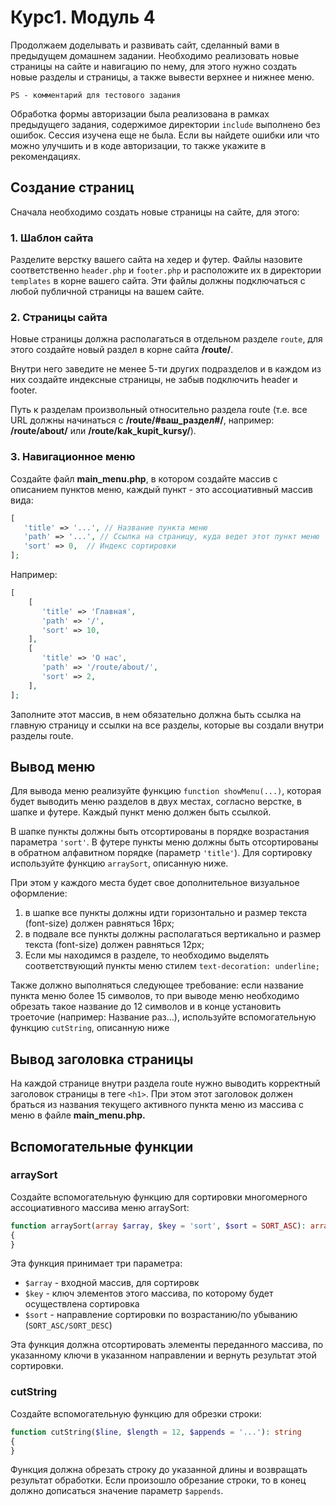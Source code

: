 # Курс1. Модуль 4

Продолжаем доделывать и развивать сайт, сделанный вами в предыдущем домашнем задании.
Необходимо реализовать новые страницы на сайте и навигацию по нему,
для этого нужно создать новые разделы и страницы, а также вывести верхнее и нижнее меню.

`PS - комментарий для тестового задания`

Обработка формы авторизации была реализована в рамках предыдущего задания, содержимое директории `include` выполнено без ошибок. Сессия изучена еще не была.
Если вы найдете ошибки или что можно улучшить и в коде авторизации, то также укажите в рекомендациях.


## Создание страниц
Сначала необходимо создать новые страницы на сайте, для этого:

### 1. Шаблон сайта

Разделите верстку вашего сайта на хедер и футер.
Файлы назовите соответственно `header.php` и `footer.php` и расположите их в директории `templates` в корне вашего сайта.
Эти файлы должны подключаться с любой публичной страницы на вашем сайте.

### 2. Страницы сайта

Новые страницы должна располагаться в отдельном разделе `route`,
для этого создайте новый раздел в корне сайта **/route/**.

Внутри него заведите не менее 5-ти других подразделов и в каждом из них создайте индексные страницы, не забыв подключить header и footer.

Путь к разделам произвольный относительно раздела route (т.е. все URL должны начинаться с **/route/#ваш_раздел#/**, например: **/route/about/** или **/route/kak_kupit_kursy/**).



### 3. Навигационное меню

Создайте файл **main_menu.php**, в котором создайте массив с описанием пунктов меню, каждый пункт - это ассоциативный массив вида:

```php
[
   'title' => '...', // Название пункта меню
   'path' => '...', // Ссылка на страницу, куда ведет этот пункт меню
   'sort' => 0,  // Индекс сортировки
];
```

Например:

```php
[
    [
       'title' => 'Главная',
       'path' => '/',
       'sort' => 10,
    ],
    [
       'title' => 'О нас',
       'path' => '/route/about/',
       'sort' => 2,
    ],
];
```

Заполните этот массив, в нем обязательно должна быть ссылка на главную страницу и ссылки на все разделы, которые вы создали внутри разделы route.


## Вывод меню

Для вывода меню реализуйте функцию `function showMenu(...)`, которая будет выводить меню разделов в двух местах, согласно верстке, в шапке и футере. Каждый пункт меню должен быть ссылкой.

В шапке пункты должны быть отсортированы в порядке возрастания параметра `'sort'`. В футере пункты меню должны быть отсортированы в обратном алфавитном порядке (параметр `'title'`).
Для сортировку используйте функцию `arraySort`, описанную ниже.

При этом у каждого места будет свое дополнительное визуальное оформление:

1. в шапке все пункты должны идти горизонтально и размер текста (font-size) должен равняться 16px;
2. в подвале все пункты должны располагаться вертикально и размер текста (font-size) должен равняться 12px;
3. Если мы находимся в разделе, то необходимо выделять соответствующий пункты меню стилем `text-decoration: underline;`

Также должно выполняться следующее требование: если название пункта меню более 15 символов, то при выводе меню необходимо обрезать такое название до 12 символов и в конце установить троеточие (например: Название раз...), используйте вспомогательную функцию `cutString`, описанную ниже

## Вывод заголовка страницы

На каждой странице внутри раздела route нужно выводить корректный заголовок страницы в теге `<h1>`.
При этом этот заголовок должен браться из названия текущего активного пункта меню из массива с меню в файле **main_menu.php.**


## Вспомогательные функции


### arraySort

Создайте вспомогательную функцию для сортировки многомерного ассоциативного массива меню arraySort:

```php
function arraySort(array $array, $key = 'sort', $sort = SORT_ASC): array
{
}
```

Эта функция принимает три параметра:


*   `$array` - входной массив, для сортировк
*   `$key` - ключ элементов этого массива, по которому будет осуществлена сортировка
*   `$sort` - направление сортировки по возрастанию/по убыванию (`SORT_ASC/SORT_DESC`)

Эта функция должна отсортировать элементы переданного массива, по указанному ключи в указанном направлении и вернуть результат этой сортировки.


### cutString

Создайте вспомогательную функцию для обрезки строки:

```php
function cutString($line, $length = 12, $appends = '...'): string
{
}
```

Функция должна обрезать строку до указанной длины и возвращать результат обработки. Если произошло обрезание строки, то в конец должно дописаться значение параметр `$appends`.
